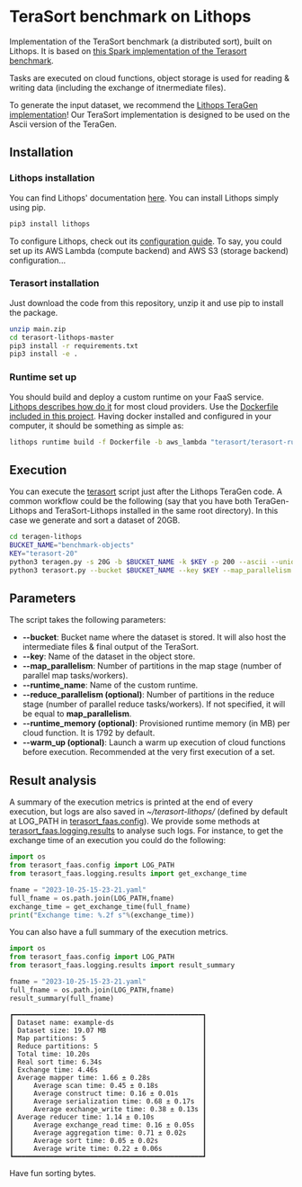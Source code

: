# TeraSort benchmark on Lithops

Implementation of the TeraSort benchmark (a distributed sort), built on Lithops. It is based on [this Spark implementation of the Terasort benchmark](https://github.com/ehiggs/spark-terasort). 

Tasks are executed on cloud functions, object storage is used for reading & writing data (including the exchange of itnermediate files).

To generate the input dataset, we recommend the [Lithops TeraGen implementation](https://github.com/gfinol/teragen-lithops)! Our TeraSort implementation is designed to be used on the Ascii version of the TeraGen.

## Installation

### Lithops installation

You can find Lithops' documentation [here](https://lithops-cloud.github.io/). You can install Lithops simply using pip.

```bash
pip3 install lithops
```

To configure Lithops, check out its [configuration guide](https://lithops-cloud.github.io/docs/source/compute_backends.html). To say, you could set up its AWS Lambda (compute backend) and AWS S3 (storage backend) configuration...

### Terasort installation

Just download the code from this repository, unzip it and use pip to install the package.

```bash
unzip main.zip
cd terasort-lithops-master
pip3 install -r requirements.txt
pip3 install -e .
```

### Runtime set up

You should build and deploy a custom runtime on your FaaS service. [Lithops describes how do it](https://github.com/lithops-cloud/lithops/tree/master/runtime) for most cloud providers. Use the [Dockerfile included in this project](Dockerfile). Having docker installed and configured in your computer, it should be something as simple as:

```bash
lithops runtime build -f Dockerfile -b aws_lambda "terasort/terasort-runtime-1.0"
```

## Execution

You can execute the [terasort](terasort.py) script just after the Lithops TeraGen code. A common workflow could be the following (say that you have both TeraGen-Lithops and TeraSort-Lithops installed in the same root directory). In this case we generate and sort a dataset of 20GB.

```bash
cd teragen-lithops
BUCKET_NAME="benchmark-objects"
KEY="terasort-20"
python3 teragen.py -s 20G -b $BUCKET_NAME -k $KEY -p 200 --ascii --unique-file
python3 terasort.py --bucket $BUCKET_NAME --key $KEY --map_parallelism 50 --runtime_name "terasort/terasort-lithops-1.0"
```

## Parameters

The script takes the following parameters:
- **--bucket**: Bucket name where the dataset is stored. It will also host the intermediate files & final output of the TeraSort.
- **--key**: Name of the dataset in the object store.
- **--map_parallelism**: Number of partitions in the map stage (number of parallel map tasks/workers).
- **--runtime_name**: Name of the custom runtime.
- **--reduce_parallelism (optional)**: Number of partitions in the reduce stage (number of parallel reduce tasks/workers). If not specified, it will be equal to **map_parallelism**.
- **--runtime_memory (optional)**: Provisioned runtime memory (in MB) per cloud function. It is 1792 by default.
- **--warm_up (optional)**: Launch a warm up execution of cloud functions before execution. Recommended at the very first execution of a set.

## Result analysis

A summary of the execution metrics is printed at the end of every execution, but logs are also saved in _~/terasort-lithops/_ (defined by default at LOG_PATH in [terasort_faas.config](terasort_faas/config.py)). We provide some methods at [terasort_faas.logging.results](terasort_faas/logging/results.py) to analyse such logs. For instance, to get the exchange time of an execution you could do the following:

```python
import os
from terasort_faas.config import LOG_PATH
from terasort_faas.logging.results import get_exchange_time

fname = "2023-10-25-15-23-21.yaml"
full_fname = os.path.join(LOG_PATH,fname)
exchange_time = get_exchange_time(full_fname)
print("Exchange time: %.2f s"%(exchange_time))
```

You can also have a full summary of the execution metrics.


```python
import os
from terasort_faas.config import LOG_PATH
from terasort_faas.logging.results import result_summary

fname = "2023-10-25-15-23-21.yaml"
full_fname = os.path.join(LOG_PATH,fname)
result_summary(full_fname)
```

```
┏━━━━━━━━━━━━━━━━━━━━━━━━━━━━━━━━━━━━━━━━━━━━━━━┓
┃ Dataset name: example-ds                      ┃
┃ Dataset size: 19.07 MB                        ┃ 
┃ Map partitions: 5                             ┃
┃ Reduce partitions: 5                          ┃
┃ Total time: 10.20s                            ┃
┃ Real sort time: 6.34s                         ┃
┃ Exchange time: 4.46s                          ┃
┃ Average mapper time: 1.66 ± 0.28s             ┃
┃     Average scan time: 0.45 ± 0.18s           ┃
┃     Average construct time: 0.16 ± 0.01s      ┃
┃     Average serialization time: 0.68 ± 0.17s  ┃
┃     Average exchange_write time: 0.38 ± 0.13s ┃
┃ Average reducer time: 1.14 ± 0.10s            ┃
┃     Average exchange_read time: 0.16 ± 0.05s  ┃
┃     Average aggregation time: 0.71 ± 0.02s    ┃
┃     Average sort time: 0.05 ± 0.02s           ┃
┃     Average write time: 0.22 ± 0.06s          ┃
┗━━━━━━━━━━━━━━━━━━━━━━━━━━━━━━━━━━━━━━━━━━━━━━━┛
```




Have fun sorting bytes.





